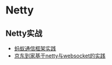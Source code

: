# Netty
## Netty实战
* [蚂蚁通信框架实践](https://mp.weixin.qq.com/s?__biz=MzI3MzEzMDI1OQ==&mid=2651819829&idx=1&sn=5c6dbee399fe564fd73a59e1dc6cf1af&chksm=f0dcd949c7ab505fd08a330167e10b87926cbf729b507ca666c9509e52e81e670f7dfd25ce10&mpshare=1&scene=1&srcid=0404YUfqF8az2kYBYfvo0Pl0#rd)
* [京东到家基于netty与websocket的实践](https://mp.weixin.qq.com/s?__biz=MzAwMzg1ODMwNw==&mid=2653791831&idx=1&sn=77b436914cf21f09e3bfea193fa25b3b&chksm=80edccbbb79a45ad2aaf85a0f8a88b18415185884bf7f335e00b3e80e68d9198ae31958c9399&scene=0#rd)
